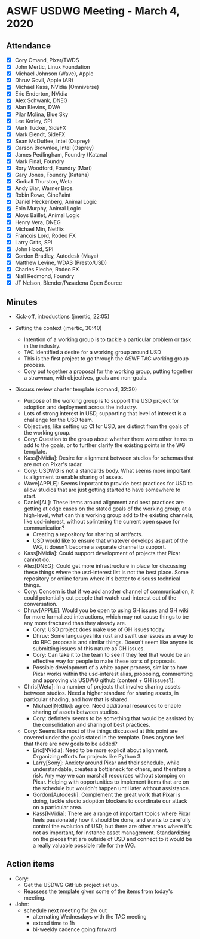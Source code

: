 # ASWF USDWG Meeting - March 4, 2020

## Attendance

* [x] Cory Omand, Pixar/TWDS
* [x] John Mertic, Linux Foundation
* [x] Michael Johnson (Wave), Apple
* [x] Dhruv Govil, Apple (AR)
* [x] Michael Kass, NVidia (Omniverse)
* [x] Eric Enderton, NVidia
* [x] Alex Schwank, DNEG
* [x] Alan Blevins, DWA
* [x] Pilar Molina, Blue Sky
* [x] Lee Kerley, SPI
* [x] Mark Tucker, SideFX
* [x] Mark Elendt, SideFX
* [x] Sean McDuffee, Intel (Osprey)
* [x] Carson Brownlee, Intel (Osprey)
* [x] James Pedlingham, Foundry (Katana)
* [x] Mark Final, Foundry
* [x] Rory Woodford, Foundry (Mari)
* [x] Gary Jones, Foundry (Katana)
* [x] Kimball Thurston, Weta
* [x] Andy Biar, Warner Bros.
* [x] Robin Rowe, CinePaint
* [x] Daniel Heckenberg, Animal Logic
* [x] Eoin Murphy, Animal Logic
* [x] Aloys Baillet, Animal Logic
* [x] Henry Vera, DNEG
* [x] Michael Min, Netflix
* [x] Francois Lord, Rodeo FX
* [x] Larry Grits, SPI
* [x] John Hood, SPI
* [x] Gordon Bradley, Autodesk (Maya)
* [x] Matthew Levine, WDAS (Presto/USD)
* [x] Charles Fleche, Rodeo FX
* [x] Niall Redmond, Foundry
* [x] JT Nelson, Blender/Pasadena Open Source

## Minutes

* Kick-off, introductions (jmertic, 22:05)

* Setting the context (jmertic, 30:40)
    * Intention of a working group is to tackle a particular problem or task in
      the industry.
    * TAC identified a desire for a working group around USD
    * This is the first project to go through the ASWF TAC working group
      process.
    * Cory put together a proposal for the working group, putting together a
      strawman, with objectives, goals and non-goals.

* Discuss review charter template (comand, 32:30)
    * Purpose of the working group is to support the USD project for adoption
      and deployment across the industry.
    * Lots of strong interest in USD, supporting that level of interest is a
      challenge for the USD team.
    * Objectives, like setting up CI for USD, are distinct from the goals of
      the working group.
    * Cory: Question to the group about whether there were other items to add
      to the goals, or to further clarify the existing points in the WG
      template.
    * Kass[NVidia]: Desire for alignment between studios for schemas that are
      not on Pixar's radar.
    * Cory: USDWG is not a standards body. What seems more important is
      alignment to enable sharing of assets.
    * Wave[APPLE]: Seems important to provide best practices for USD to allow
      studios that are just getting started to have somewhere to start.
    * Daniel[AL]: These items around alignment and best practices are getting
      at edge cases on the stated goals of the working group; at a high-level,
      what can this working group add to the existing channels, like
      usd-interest, without splintering the current open space for
      communication?
        * Creating a repository for sharing of artifacts.
        * USD would like to ensure that whatever develops as part of the WG,
          it doesn't become a separate channel to support.
    * Kass[NVidia]: Could support development of projects that Pixar cannot do.
    * Alex[DNEG]: Could get more infrastructure in place for discussing these
      things where the usd-interest list is not the best place. Some
      repository or online forum where it's better to discuss technical
      things.
    * Cory: Concern is that if we add another channel of communication, it
      could potentially cut people that watch usd-interest out of the
      conversation.
    * Dhruv[APPLE]: Would you be open to using GH issues and GH wiki for more
      formalized interactions, which may not cause things to be any more
      fractured than they already are.
        * Cory: USD project does make use of GH issues today.
        * Dhruv: Some languages like rust and swift use issues as a way to do
          RFC proposals and similar things. Doesn't seem like anyone is
          submitting issues of this nature as GH issues.
        * Cory: Can take it to the team to see if they feel that would be an
          effective way for people to make these sorts of proposals.
        * Possible development of a white paper process, similar to how Pixar
          works within the usd-interest alias, proposing, commenting and
          approving via USDWG github (content + GH issues?).
    * Chris[Weta]: In a number of projects that involve sharing assets between
      studios. Need a higher standard for sharing assets, in particular
      shading, and how that is shared.
        * Michael[Netflix]: agree. Need additional resources to enable sharing
          of assets between studios.
        * Cory: definitely seems to be something that would be assisted by the
          consolidation and sharing of best practices.
    * Cory: Seems like most of the things discussed at this point are covered
      under the goals stated in the template. Does anyone feel that there
      are new goals to be added?
        * Eric[NVidia]: Need to be more explicit about alignment. Organizing
          efforts for projects like Python 3.
        * Larry[Sony]: Anxiety around Pixar and their schedule, while
          understandable, creates a bottleneck for others, and therefore a
          risk. Any way we can marshall resources without stomping on Pixar.
          Helping with opportunities to implement items that are on the
          schedule but wouldn't happen until later without assistance.
        * Gordon[Autodesk]: Complement the great work that Pixar is doing,
          tackle studio adoption blockers to coordinate our attack on a
          particular area.
        * Kass[NVidia]: There are a range of important topics where Pixar
          feels passionately how it should be done, and wants to carefully
          control the evolution of USD, but there are other areas where it's
          not as important, for instance asset management. Standardizing on
          the pieces that are outside of USD and connect to it would be a
          really valuable possible role for the WG.

## Action items

* Cory:
    * Get the USDWG GitHub project set up.
    * Reassess the template given some of the items from today's meeting.
* John:
    * schedule next meeting for 2w out
        * alternating Wednesdays with the TAC meeting
        * extend time to 1h
        * bi-weekly cadence going forward
